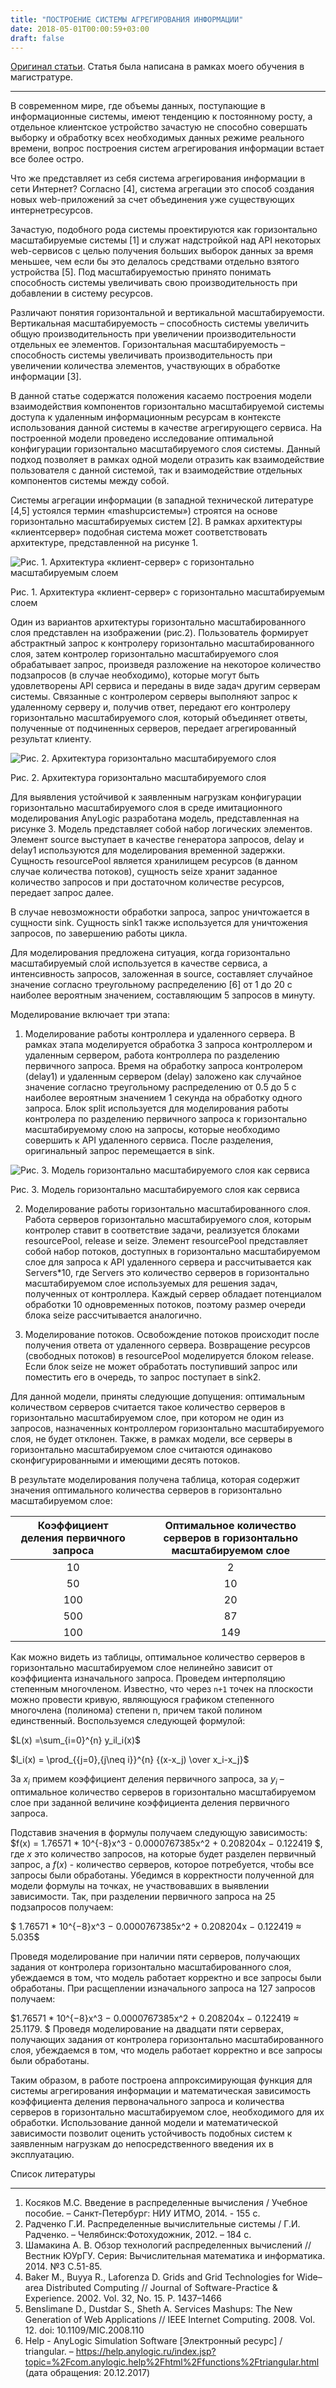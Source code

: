 ```yaml
---
title: "ПОСТРОЕНИЕ СИСТЕМЫ АГРЕГИРОВАНИЯ ИНФОРМАЦИИ"
date: 2018-05-01T00:00:59+03:00
draft: false
---
```



[Оригинал статьи](http://journal.tc22.ru/wp-content/uploads/2018/05/postroenie_sistemi_agregirovaniya_informacii.pdf). Статья была написана в рамках моего обучения в магистратуре.

---
В современном мире, где объемы данных, поступающие в информационные системы, имеют тенденцию к постоянному росту, а отдельное клиентское устройство зачастую не способно совершать выборку и обработку всех необходимых данных режиме реального времени, вопрос построения систем агрегирования информации встает все более остро.

Что же представляет из себя система агрегирования информации в сети Интернет? Согласно [4], система агрегации это способ создания новых web-приложений за счет объединения уже существующих интернетресурсов.

Зачастую, подобного рода системы проектируются как горизонтально масштабируемые системы [1] и служат надстройкой над API некоторых web-сервисов с целью получения больших выборок данных за время меньшее, чем если бы это делалось средствами отдельно взятого устройства [5]. Под масштабируемостью принято понимать способность системы увеличивать свою производительность при добавлении в систему ресурсов.

Различают понятия горизонтальной и вертикальной масштабируемости. Вертикальная масштабируемость – способность системы увеличить общую производительность при увеличении производительности отдельных ее элементов. Горизонтальная масштабируемость – способность системы увеличивать производительность при увеличении количества элементов, участвующих в обработке информации [3].

В данной статье содержатся положения касаемо построения модели взаимодействия компонентов горизонтально масштабируемой системы доступа к удаленным информационным ресурсам в контексте использования данной системы в качестве агрегирующего сервиса. На построенной модели проведено исследование оптимальной конфигурации горизонтально масштабируемого слоя системы. Данный подход позволяет в рамках одной модели отразить как взаимодействие пользователя с данной системой, так и взаимодействие отдельных компонентов системы между собой.

Системы агрегации информации (в западной технической литературе [4,5] устоялся термин «mashupсистемы») строятся на основе горизонтально масштабируемых систем [2]. В рамках архитектуры «клиентсервер» подобная система может соответствовать архитектуре, представленной на рисунке 1.

![Рис. 1. Архитектура «клиент-сервер» с горизонтально масштабируемым слоем](/asserts/images/agregate_1.png)

Рис. 1. Архитектура «клиент-сервер» с горизонтально масштабируемым слоем

Один из вариантов архитектуры горизонтально масштабированного слоя представлен на изображении (рис.2). Пользователь формирует абстрактный запрос к контролеру горизонтально масштабированного слоя, затем контролер горизонтально масштабируемого слоя обрабатывает запрос, произведя разложение на некоторое количество подзапросов (в случае необходимо), которые могут быть удовлетворены API сервиса и переданы в виде задач другим серверам системы. Связанные с контролером серверы выполняют запрос к удаленному серверу и, получив ответ, передают его контролеру горизонтально масштабируемого слоя, который объединяет ответы, полученные от подчиненных серверов, передает агрегированный результат клиенту. 

![Рис. 2. Архитектура горизонтально масштабируемого слоя](/asserts/images/agregate_2.png)

Рис. 2. Архитектура горизонтально масштабируемого слоя

Для выявления устойчивой к заявленным нагрузкам конфигурации горизонтально масштабируемого слоя в среде имитационного моделирования AnyLogic разработана модель, представленная на рисунке 3. Модель представляет собой набор логических элементов. Элемент source выступает в качестве генератора запросов, delay и delay1 используются для моделирования временной задержки. Сущность resourcePool является хранилищем ресурсов (в данном случае количества потоков), сущность seize хранит заданное количество запросов и при достаточном количестве ресурсов, передает запрос далее.

В случае невозможности обработки запроса, запрос уничтожается в сущности sink. Сущность sink1 также используется для уничтожения запросов, по завершению работы цикла. 

Для моделирования предложена ситуация, когда горизонтально масштабируемый слой используется в качестве сервиса, а интенсивность запросов, заложенная в source, составляет случайное значение согласно треугольному распределению [6] от 1 до 20 с наиболее вероятным значением, составляющим 5 запросов в минуту.

Моделирование включает три этапа:
1. Моделирование работы контроллера и удаленного сервера. В рамках этапа моделируется обработка 3 запроса контроллером и удаленным сервером, работа контроллера по разделению первичного запроса. Время на обработку запроса контролером (delay1) и удаленным сервером (delay) заложено как случайное значение согласно треугольному распределению от 0.5 до 5 с наиболее вероятным значением 1 секунда на обработку одного запроса. Блок split используется для моделирования работы контролера по разделению первичного запроса к горизонтально масштабируемому слою на запросы, которые необходимо совершить к API удаленного сервиса. После разделения, оригинальный запрос перемещается в sink. 

![Рис. 3. Модель горизонтально масштабируемого слоя как сервиса](/asserts/images/agregate_3.png)

Рис. 3. Модель горизонтально масштабируемого слоя как сервиса

2. Моделирование работы горизонтально масштабированного слоя. Работа серверов горизонтально
масштабируемого слоя, которым контролер ставит в соответствие задачи, реализуется блоками resourcePool, release и seize. Элемент resourcePool представляет собой набор потоков, доступных в горизонтально масштабируемом слое для запроса к API удаленного сервера и рассчитывается как Servers*10, где Servers это количество серверов в горизонтально масштабируемом слое используемых для решения задач, полученных от контроллера. Каждый сервер обладает потенциалом обработки 10 одновременных потоков, поэтому размер очереди блока seize рассчитывается аналогично.

3. Моделирование потоков. Освобождение потоков происходит после получения ответа от удаленного сервера. Возвращение ресурсов (свободных потоков) в resourcePool моделируется блоком release. Если блок seize не может обработать поступивший запрос или поместить его в очередь, то запрос поступает в sink2.

Для данной модели, приняты следующие допущения: оптимальным количеством серверов считается такое количество серверов в горизонтально масштабируемом слое, при котором не один из запросов, назначенных контроллером горизонтально масштабируемого слоя, не будет отклонен. Также, в рамках модели, все серверы в горизонтально масштабируемом слое считаются одинаково сконфигурированными и имеющими десять потоков.

В результате моделирования получена таблица, которая содержит значения оптимального количества серверов в горизонтально масштабируемом слое:

| Коэффициент деления первичного запроса | Оптимальное количество серверов в горизонтально масштабируемом слое |
| :---: |:---: |
| 10 | 2 |
| 50 | 10 |
| 100 | 20 |
| 500 | 87 |
| 100 | 149 |

Как можно видеть из таблицы, оптимальное количество серверов в горизонтально масштабируемом слое нелинейно зависит от коэффициента изначального запроса. Проведем интерполяцию степенным многочленом. Известно, что через `n+1` точек на плоскости можно провести кривую, являющуюся графиком степенного многочлена (полинома) степени n, причем такой полином единственный. Воспользуемся следующей формулой:

$L(x) =\sum_{i=0}^{n} y_il_i(x)$

$l_i(x) = \prod_{{j=0},{j\neq i}}^{n} {(x-x_j) \over x_i-x_j}$

За $x_i$ примем коэффициент деления первичного запроса, за $y_i$ – оптимальное количество серверов в горизонтально масштабируемом слое при заданной величине коэффициента деления первичного запроса. 

Подставив значения в формулы получаем следующую зависимость:
$f(x) = 1.76571 *  10^{-8}x^3 - 0.0000767385x^2 + 0.208204x − 0.122419 $, где $x$ это количество запросов, на которые будет разделен первичный запрос, а $f(x)$ - количество серверов, которое потребуется, чтобы все запросы были обработаны. Убедимся в корректности полученной для модели формулы на точках, не участвовавших в выявлении зависимости. Так, при разделении первичного запроса на 25 подзапросов получаем:

$ 1.76571 * 10^{−8}x^3 − 0.0000767385x^2 + 0.208204x − 0.122419 ≈ 5.035$

Проведя моделирование при наличии пяти серверов, получающих задания от контролера горизонтально масштабированного слоя, убеждаемся в том, что модель работает корректно и все запросы были обработаны. При расщеплении изначального запроса на 127 запросов получаем:

$1.76571 * 10^{−8}x^3 − 0.0000767385x^2 + 0.208204x − 0.122419 ≈ 25.1179. $
Проведя моделирование на двадцати пяти серверах, получающих задания от контролера горизонтально масштабированного слоя, убеждаемся в том, что модель работает корректно и все запросы были обработаны.

Таким образом, в работе построена аппроксимирующая функция для системы агрегирования информации и математическая зависимость коэффициента деления первоначального запроса и количества серверов в горизонтально масштабируемом слое, необходимого для их обработки. Использование данной модели и математической зависимости позволит оценить устойчивость подобных систем к заявленным нагрузкам до непосредственного введения их в эксплуатацию.

Список литературы

---

1. Косяков М.С. Введение в распределенные вычисления / Учебное пособие. – Санкт-Петербург: НИУ ИТМО, 2014. - 155 с.
2. Радченко Г.И. Распределенные вычислительные системы / Г.И. Радченко. – Челябинск:Фотохудожник, 2012. – 184 с.
3. Шамакина А. В. Обзор технологий распределенных вычислений // Вестник ЮУрГУ. Серия: Вычислительная математика и информатика. 2014. №3 С.51-85.
4. Baker M., Buyya R., Laforenza D. Grids and Grid Technologies for Wide–area Distributed Computing // Journal of Software-Practice & Experience. 2002. Vol. 32, No. 15. P. 1437–1466
5. Benslimane D., Dustdar S., Sheth A. Services Mashups: The New Generation of Web Applications // IEEE Internet Computing. 2008. Vol. 12. doi: 10.1109/MIC.2008.110
6. Help - AnyLogic Simulation Software [Электронный ресурс] / triangular. – https://help.anylogic.ru/index.jsp?topic=%2Fcom.anylogic.help%2Fhtml%2Ffunctions%2Ftriangular.html (дата обращения: 20.12.2017)
